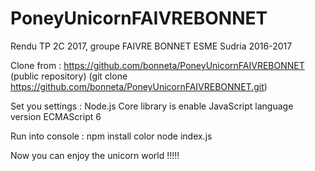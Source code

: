 # PoneyUnicornFAIVREBONNET
Rendu TP 2C 2017, groupe FAIVRE BONNET
ESME Sudria 2016-2017

Clone from : https://github.com/bonneta/PoneyUnicornFAIVREBONNET (public repository)
(git clone https://github.com/bonneta/PoneyUnicornFAIVREBONNET.git)


Set you settings : Node.js Core library is enable
                   JavaScript language version ECMAScript 6


Run into console :  npm install color
                    node index.js

Now you can enjoy the unicorn world !!!!!